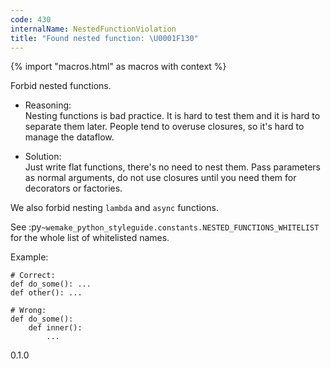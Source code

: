 ```yaml
---
code: 430
internalName: NestedFunctionViolation
title: "Found nested function: \U0001F130"
---
```


{% import "macros.html" as macros with context %}

Forbid nested functions.

  - Reasoning:  
    Nesting functions is bad practice. It is hard to test them and it is
    hard to separate them later. People tend to overuse closures, so
    it's hard to manage the dataflow.

  - Solution:  
    Just write flat functions, there's no need to nest them. Pass
    parameters as normal arguments, do not use closures until you need
    them for decorators or factories.

We also forbid nesting `lambda` and `async` functions.

See :py`~wemake_python_styleguide.constants.NESTED_FUNCTIONS_WHITELIST`
for the whole list of whitelisted names.

Example:

    # Correct:
    def do_some(): ...
    def other(): ...
    
    # Wrong:
    def do_some():
        def inner():
            ...

<div class="versionadded">

0.1.0

</div>
